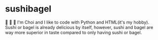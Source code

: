 # sushibagel
 🐷 🍣 🥯
I'm Choi and I like to code with Python and HTML(it's my hobby).
Sushi or bagel is already delicious by itself, however, sushi and bagel are way more superior in taste compared to only having sushi or bagel. 

